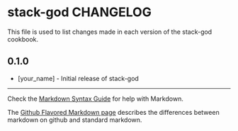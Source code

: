 stack-god CHANGELOG
===================

This file is used to list changes made in each version of the stack-god cookbook.

0.1.0
-----
- [your_name] - Initial release of stack-god

- - -
Check the [Markdown Syntax Guide](http://daringfireball.net/projects/markdown/syntax) for help with Markdown.

The [Github Flavored Markdown page](http://github.github.com/github-flavored-markdown/) describes the differences between markdown on github and standard markdown.
